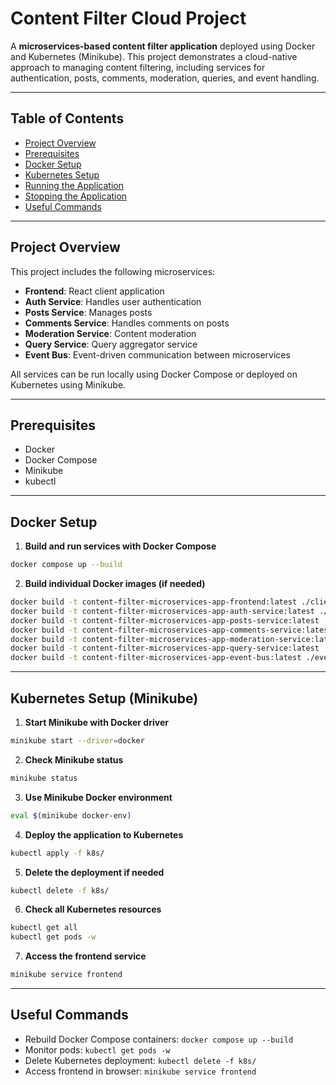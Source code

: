 # Content Filter Cloud Project

A **microservices-based content filter application** deployed using Docker and Kubernetes (Minikube). This project demonstrates a cloud-native approach to managing content filtering, including services for authentication, posts, comments, moderation, queries, and event handling.

---

## Table of Contents

- [Project Overview](#project-overview)  
- [Prerequisites](#prerequisites)  
- [Docker Setup](#docker-setup)  
- [Kubernetes Setup](#kubernetes-setup)  
- [Running the Application](#running-the-application)  
- [Stopping the Application](#stopping-the-application)  
- [Useful Commands](#useful-commands)

---

## Project Overview

This project includes the following microservices:

- **Frontend**: React client application  
- **Auth Service**: Handles user authentication  
- **Posts Service**: Manages posts  
- **Comments Service**: Handles comments on posts  
- **Moderation Service**: Content moderation  
- **Query Service**: Query aggregator service  
- **Event Bus**: Event-driven communication between microservices  

All services can be run locally using Docker Compose or deployed on Kubernetes using Minikube.

---

## Prerequisites

- Docker  
- Docker Compose  
- Minikube  
- kubectl  

---

## Docker Setup

1. **Build and run services with Docker Compose**

```bash
docker compose up --build
````

2. **Build individual Docker images (if needed)**

```bash
docker build -t content-filter-microservices-app-frontend:latest ./client
docker build -t content-filter-microservices-app-auth-service:latest ./auth
docker build -t content-filter-microservices-app-posts-service:latest ./posts
docker build -t content-filter-microservices-app-comments-service:latest ./comments
docker build -t content-filter-microservices-app-moderation-service:latest ./moderation
docker build -t content-filter-microservices-app-query-service:latest ./query
docker build -t content-filter-microservices-app-event-bus:latest ./event-bus
```

---

## Kubernetes Setup (Minikube)

1. **Start Minikube with Docker driver**

```bash
minikube start --driver=docker
```

2. **Check Minikube status**

```bash
minikube status
```

3. **Use Minikube Docker environment**

```bash
eval $(minikube docker-env)
```

4. **Deploy the application to Kubernetes**

```bash
kubectl apply -f k8s/
```

5. **Delete the deployment if needed**

```bash
kubectl delete -f k8s/
```

6. **Check all Kubernetes resources**

```bash
kubectl get all
kubectl get pods -w
```

7. **Access the frontend service**

```bash
minikube service frontend
```

---

## Useful Commands

* Rebuild Docker Compose containers: `docker compose up --build`
* Monitor pods: `kubectl get pods -w`
* Delete Kubernetes deployment: `kubectl delete -f k8s/`
* Access frontend in browser: `minikube service frontend`


